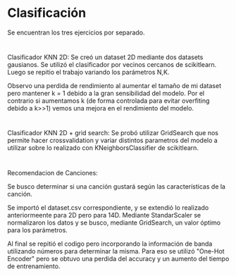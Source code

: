 # Clasificación
Se encuentran los tres ejercicios por separado.
#
Clasificador KNN 2D:
Se creó un dataset 2D mediante dos datasets gausianos. Se utilizó el clasificador por vecinos cercanos de scikitlearn. 
Luego se repitio el trabajo variando los parámetros N,K.

Observo una perdida de rendimiento al aumentar el tamaño de mi dataset pero mantener k = 1 debido a la gran sensibilidad del modelo.
Por el contrario si aumentamos k (de forma controlada para evitar overfiting debido a k>>1) vemos una mejora en el rendimiento del modelo.
#
Clasificador KNN 2D + grid search:
Se probó utilizar GridSearch que nos permite hacer crossvalidation y variar distintos parametros del modelo a utilizar sobre
lo realizado con KNeighborsClassifier de scikitlearn.

#
Recomendacion de Canciones:

Se busco determinar si una canción gustará según las características de la canción.

Se importó el dataset.csv correspondiente, y se extendió lo realizado anteriormeente para 2D pero para 14D.
Mediante StandarScaler se normalizaron los datos y se busco, mediante GridSearch, un valor óptimo para los parámetros.

Al final se repitió el codigo pero incorporando la información de banda utilizando números para determinar la misma. Para eso se utilizó "One-Hot Encoder" pero se obtuvo una perdida del accuracy y un aumento del tiempo de entrenamiento.

